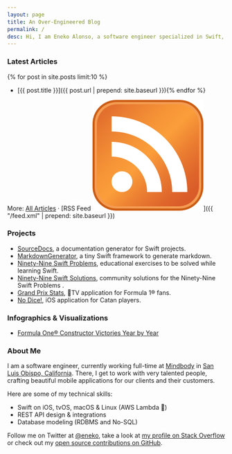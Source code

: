 ```yaml
---
layout: page
title: An Over-Engineered Blog
permalink: /
desc: Hi, I am Eneko Alonso, a software engineer specialized in Swift, with many years of experience developing apps for iOS and tvOS. I live in San Luis Obispo, California.
---
```



### Latest Articles

{% for post in site.posts limit:10 %}
- [{{ post.title }}]({{ post.url | prepend: site.baseurl }}){% endfor %}

More: [All Articles](/articles) · [RSS Feed <img class="feed-icon" src="/media/feed-icon.svg">]({{ "/feed.xml" | prepend: site.baseurl }})


### Projects

- [SourceDocs](https://github.com/eneko/SourceDocs), a documentation generator for Swift projects.
- [MarkdownGenerator](https://github.com/eneko/MarkdownGenerator), a tiny Swift framework to generate markdown.
- [Ninety-Nine Swift Problems](/projects/99-swift-problems), educational exercises to be solved while learning Swift.
- [Ninety-Nine Swift Solutions](https://github.com/eneko/Ninety-Nine-Swift-Solutions), community solutions for the Ninety-Nine Swift Problems .
- [Grand Prix Stats](/projects/grand-prix-stats), TV application for Formula 1® fans.
- [No Dice!](https://itunes.apple.com/us/app/no-dice/id1448825450?ls=1&mt=8), iOS application for Catan players.

### Infographics & Visualizations

- [Formula One® Constructor Victories Year by Year]( /infographics/f1/constructor-wins-by-year)

### About Me

I am a software engineer, currently working full-time
at [Mindbody](https://mindbody.io) in [San Luis Obispo, California](http://visitslo.com).
There, I get to work with very talented people, crafting beautiful mobile
applications for our clients and their customers.

Here are some of my technical skills:

- Swift on iOS, tvOS, macOS & Linux (AWS Lambda 🎉)
- REST API design & integrations
- Database modeling (RDBMS and No-SQL)


Follow me on Twitter at [@eneko](https://twitter.com/eneko), take a look at
[my profile on Stack Overflow](https://stackoverflow.com/users/422288/eneko-alonso)
or check out my [open source contributions on GitHub](https://github.com/eneko).
